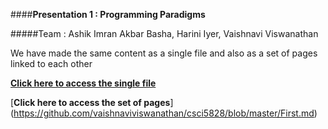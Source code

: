 ####**Presentation 1 : Programming Paradigms**

#####Team : Ashik Imran Akbar Basha, Harini Iyer, Vaishnavi Viswanathan

<p>We have made the same content as a single file and also as a set of pages linked to each other</p>

[**Click here to access the single file**](https://github.com/vaishnaviviswanathan/csci5828/blob/master/presentation.md)

[**Click here to access the set of pages**] (https://github.com/vaishnaviviswanathan/csci5828/blob/master/First.md)

